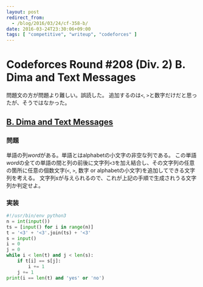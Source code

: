 ```yaml
---
layout: post
redirect_from:
  - /blog/2016/03/24/cf-358-b/
date: 2016-03-24T23:30:06+09:00
tags: [ "competitive", "writeup", "codeforces" ]
---
```


# Codeforces Round #208 (Div. 2) B. Dima and Text Messages

問題文の方が問題より難しい。誤読した。
追加するのは`<`, `>`と数字だけだと思ったが、そうではなかった。

## [B. Dima and Text Messages](http://codeforces.com/contest/358/problem/B)

### 問題

単語の列$word$がある。単語とはalphabetの小文字の非空な列である。
この単語$word$の全ての単語の間と列の前後に文字列`<3`を加え結合し、その文字列の任意の箇所に任意の個数文字(`<`, `>`, 数字 or alphabetの小文字)を追加してできる文字列を考える。
文字列$s$が与えられるので、これが上記の手順で生成されうる文字列か判定せよ。

### 実装

``` python
#!/usr/bin/env python3
n = int(input())
ts = [input() for i in range(n)]
t = '<3' + '<3'.join(ts) + '<3'
s = input()
i = 0
j = 0
while i < len(t) and j < len(s):
    if t[i] == s[j]:
        i += 1
    j += 1
print(i == len(t) and 'yes' or 'no')
```
